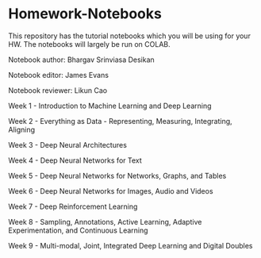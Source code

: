 # Homework-Notebooks

This repository has the tutorial notebooks which you will be using for your HW. The notebooks will largely be run on COLAB.

Notebook author: Bhargav Srinviasa Desikan

Notebook editor: James Evans

Notebook reviewer: Likun Cao



Week 1 -  Introduction to Machine Learning and Deep Learning

Week 2 - Everything as Data - Representing, Measuring, Integrating, Aligning

Week 3 - Deep Neural Architectures

Week 4 - Deep Neural Networks for Text

Week 5 - Deep Neural Networks for Networks, Graphs, and Tables

Week 6 - Deep Neural Networks for Images, Audio and Videos

Week 7 - Deep Reinforcement Learning

Week 8 - Sampling, Annotations, Active Learning, Adaptive Experimentation, and Continuous Learning

Week 9 - Multi-modal, Joint, Integrated Deep Learning and Digital Doubles
